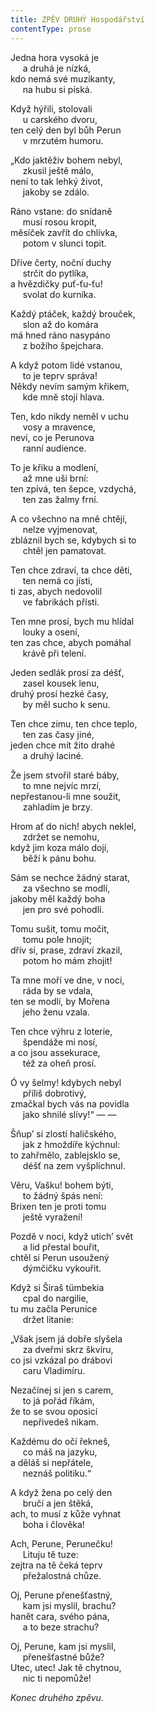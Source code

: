 ```yaml
---
title: ZPĚV DRUHÝ Hospodářství
contentType: prose
---
```


Jedna hora vysoká je  
     a druhá je nízká,  
kdo nemá své muzikanty,  
     na hubu si píská.

  

Když hýřili, stolovali  
     u carského dvoru,  
ten celý den byl bůh Perun  
     v mrzutém humoru.

  

„Kdo jaktěživ bohem nebyl,  
     zkusil ještě málo,  
není to tak lehký život,  
     jakoby se zdálo.

  

Ráno vstane: do snídaně  
     musí rosou kropit,  
měsíček zavřít do chlívka,  
     potom v slunci topit.

  

Dříve čerty, noční duchy  
     strčit do pytlíka,  
a hvězdičky puť-ťu-ťu!  
     svolat do kurníka.

  

Každý ptáček, každý brouček,  
     slon až do komára  
má hned ráno nasypáno  
     z božího špejchara.

  

A když potom lidé vstanou,  
     to je teprv správa!  
Někdy nevím samým křikem,  
     kde mně stojí hlava.

  

Ten, kdo nikdy neměl v uchu  
     vosy a mravence,  
neví, co je Perunova  
     ranní audience.

  

To je křiku a modlení,  
     až mne uši brní:  
ten zpívá, ten šepce, vzdychá,  
     ten zas žalmy frní.

  

A co všechno na mně chtějí,  
     nelze vyjmenovat,  
zbláznil bych se, kdybych si to  
     chtěl jen pamatovat.

  

Ten chce zdraví, ta chce děti,  
     ten nemá co jísti,  
ti zas, abych nedovolil  
     ve fabrikách přísti.

  

Ten mne prosí, bych mu hlídal  
     louky a osení,  
ten zas chce, abych pomáhal  
     krávě při telení.

  

Jeden sedlák prosí za déšť,  
     zasel kousek lenu,  
druhý prosí hezké časy,  
     by měl sucho k senu.

  

Ten chce zimu, ten chce teplo,  
     ten zas časy jiné,  
jeden chce mít žito drahé  
     a druhý laciné.

  

Že jsem stvořil staré báby,  
     to mne nejvíc mrzí,  
nepřestanou-li mne soužit,  
     zahladím je brzy.

  

Hrom ať do nich! abych neklel,  
     zdržet se nemohu,  
když jim koza málo dojí,  
     běží k pánu bohu.

  

Sám se nechce žádný starat,  
     za všechno se modlí,  
jakoby měl každý boha  
     jen pro své pohodlí.

  

Tomu sušit, tomu močit,  
     tomu pole hnojit;  
dřív si, prase, zdraví zkazil,  
     potom ho mám zhojit!

  

Ta mne moří ve dne, v noci,  
     ráda by se vdala,  
ten se modlí, by Mořena  
     jeho ženu vzala.

  

Ten chce výhru z loterie,  
     špendáže mi nosí,  
a co jsou assekurace,  
     též za oheň prosí.

  

Ó vy šelmy! kdybych nebyl  
     příliš dobrotivý,  
zmačkal bych vás na povidla  
     jako shnilé slívy!“ — —

  

Šňup’ si zlostí haličského,  
     jak z hmoždíře kýchnul:  
to zahřmělo, zablejsklo se,  
     déšť na zem vyšplíchnul.

  

Věru, Vašku! bohem býti,  
     to žádný špás není:  
Brixen ten je proti tomu  
     ještě vyražení!

  

Pozdě v noci, když utich’ svět  
     a lid přestal bouřit,  
chtěl si Perun usoužený  
     dýmčičku vykouřit.

  

Když si Širaš tümbekia  
     cpal do nargilie,  
tu mu začla Perunice  
     držet litanie:

  

„Však jsem já dobře slyšela  
     za dveřmi skrz škvíru,  
co jsi vzkázal po drábovi  
     caru Vladimíru.

  

Nezačínej si jen s carem,  
     to já pořád říkám,  
že to se svou oposicí  
     nepřivedeš nikam.

  

Každému do očí řekneš,  
     co máš na jazyku,  
a děláš si nepřátele,  
     neznáš politiku.“

  

A když žena po celý den  
     bručí a jen štěká,  
ach, to musí z kůže vyhnat  
     boha i člověka!

  

Ach, Perune, Perunečku!  
     Lituju tě tuze:  
zejtra na tě čeká teprv  
     přežalostná chůze.

  

Oj, Perune přenešťastný,  
     kam jsi myslil, brachu?  
hanět cara, svého pána,  
     a to beze strachu?

  

Oj, Perune, kam jsi myslil,  
     přenešťastné bůže?  
Utec, utec! Jak tě chytnou,  
     nic ti nepomůže!

  

_Konec druhého zpěvu._
